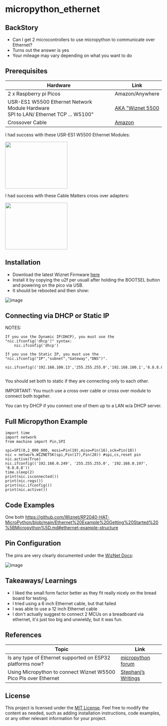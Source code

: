 # micropython_ethernet

## BackStory
- Can I get 2 microcontrollers to use micropython to communicate over Ethernet?
- Turns out the answer is yes
- Your mileage may vary depending on what you want to do

##  Prerequisites

| Hardware | Link | 
|---|---|
|2 x Raspberry pi Picos|Amazon/Anywhere|
|USR-ES1 W5500 Ethernet Network Module Hardware <br> SPI to LAN/ Ethernet TCP ... W5100"|[AKA "Wiznet 5500](https://www.aliexpress.us/item/3256804674673261.html)|
|Crossover Cable| [Amazon](https://www.amazon.com/gp/product/B01I0E5EXU)

I had success with these USR-ES1 W5500 Ethernet Modules:<P>

<img src="https://github.com/user-attachments/assets/d7ae2a9f-5037-468d-88e9-c5acaacc438a" width="200" height="150">

I had success with these Cable Matters cross over adapters:<P>

<img src="https://github.com/user-attachments/assets/9366418f-4819-4565-aeb2-226f8f168e3c" width="200" height="150">


## Installation 
- Download the latest Wiznet Firmware [here](https://micropython.org/download/W5500_EVB_PICO/)
- Install it by copying the u2f per usuall after holding the BOOTSEL button and powering on the pico via USB.
- It should be rebooted and then show:
  
![image](https://github.com/user-attachments/assets/8711fd1a-3bd2-4306-9237-ed97f1da5453)


## Connecting via DHCP or Static IP

NOTES:

```
If you use the Dynamic IP(DHCP), you must use the "nic.ifconfig('dhcp')" syntax:
    nic.ifconfig('dhcp')
    
If you use the Static IP, you must use the  "nic.ifconfig("IP","subnet","Gateway","DNS")".
    nic.ifconfig(('192.168.100.13','255.255.255.0','192.168.100.1','8.8.8.8'))
   
```

You should set both to static if they are connecting only to each other. 

IMPORTANT: You much use a cross over cable or cross over module to connect both togeher.

You can try DHCP if you connect one of them up to a LAN w/a DHCP server.


## Full Micropython Example

```
import time
import network
from machine import Pin,SPI

spi=SPI(0,2_000_000, mosi=Pin(19),miso=Pin(16),sck=Pin(18))
nic = network.WIZNET5K(spi,Pin(17),Pin(20)) #spi,cs,reset pin
nic.active(True)
nic.ifconfig(('192.168.0.249', '255.255.255.0', '192.168.0.197', '8.8.8.8'))
time.sleep(2)
print(nic.isconnected())
print(nic.regs())
print(nic.ifconfig())
print(nic.active())

```

## Code Examples

One both 
https://github.com/Wiznet/RP2040-HAT-MicroPython/blob/main/Ethernet%20Example%20Getting%20Started%20%5BMicropython%5D.md#ethernet-example-structure

## Pin Configuration

The pins are very clearly documented under the [WizNet Docs](https://github.com/Wiznet/RP2040-HAT-MicroPython/blob/main/Ethernet%20Example%20Getting%20Started%20%5BMicropython%5D.md):

![image](https://github.com/user-attachments/assets/c3975716-31a0-4755-ac59-04e6be781a35)



## Takeaways/ Learnings
- I liked the small form factor better as they fit really nicely on the bread board for testing.
- I tried using a 6 inch Ethernet cable, but that failed
- I was able to use a 12 inch Ethernet cable
- I don't actually suggest to connect 2 MCUs on a breadboard via ethernet, it's just too big and unwieldy, but it was fun.
  

## References

| Topic | Link | 
|---|---|
|Is any type of Ethernet supported on ESP32 platforms now?|[micropython forum](https://github.com/orgs/micropython/discussions/11474)|
| Using Micropython to connect Wiznet W5500 Pico Pis over Ethernet | [Stephanj’s Writings](https://sjhennion.github.io/jekyll/update/2023/09/22/w5500-intro.html)|

## License
This project is licensed under the [MIT License](LICENSE).
Feel free to modify the content as needed, such as adding installation instructions, code examples, or any other relevant information for your project.


